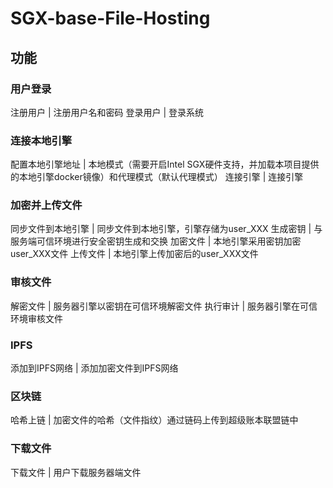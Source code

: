 # SGX-base-File-Hosting

## 功能
### 用户登录 
注册用户 |  注册用户名和密码 
登录用户 | 登录系统 
### 连接本地引擎 
配置本地引擎地址 | 本地模式（需要开启Intel SGX硬件支持，并加载本项目提供的本地引擎docker镜像）和代理模式（默认代理模式） 
连接引擎 | 连接引擎 
### 加密并上传文件 
同步文件到本地引擎 | 同步文件到本地引擎，引擎存储为user_XXX 
生成密钥 | 与服务端可信环境进行安全密钥生成和交换 
加密文件 | 本地引擎采用密钥加密user_XXX文件 
上传文件 | 本地引擎上传加密后的user_XXX文件 
### 审核文件 
解密文件 | 服务器引擎以密钥在可信环境解密文件 
执行审计 | 服务器引擎在可信环境审核文件 
### IPFS 
添加到IPFS网络 | 添加加密文件到IPFS网络 
### 区块链 
哈希上链 | 加密文件的哈希（文件指纹）通过链码上传到超级账本联盟链中 
### 下载文件 
下载文件 | 用户下载服务器端文件 

